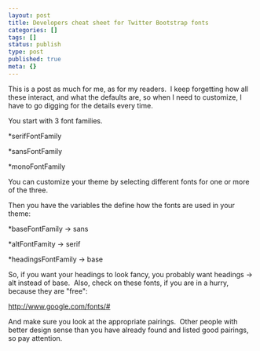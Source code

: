 ```yaml
---
layout: post
title: Developers cheat sheet for Twitter Bootstrap fonts
categories: []
tags: []
status: publish
type: post
published: true
meta: {}
---
```


This is a post as much for me, as for my readers.  I keep forgetting how all these interact, and what the defaults are, so when I need to customize, I have to go digging for the details every time.

You start with 3 font families.

*serifFontFamily


*sansFontFamily


*monoFontFamily

You can customize your theme by selecting different fonts for one or more of the three.

Then you have the variables the define how the fonts are used in your theme:

*baseFontFamily -> sans


*altFontFamity -> serif


*headingsFontFamily -> base

So, if you want your headings to look fancy, you probably want headings -> alt instead of base.  Also, check on these fonts, if you are in a hurry, because they are "free":

http://www.google.com/fonts/#

And make sure you look at the appropriate pairings.  Other people with better design sense than you have already found and listed good pairings, so pay attention.

